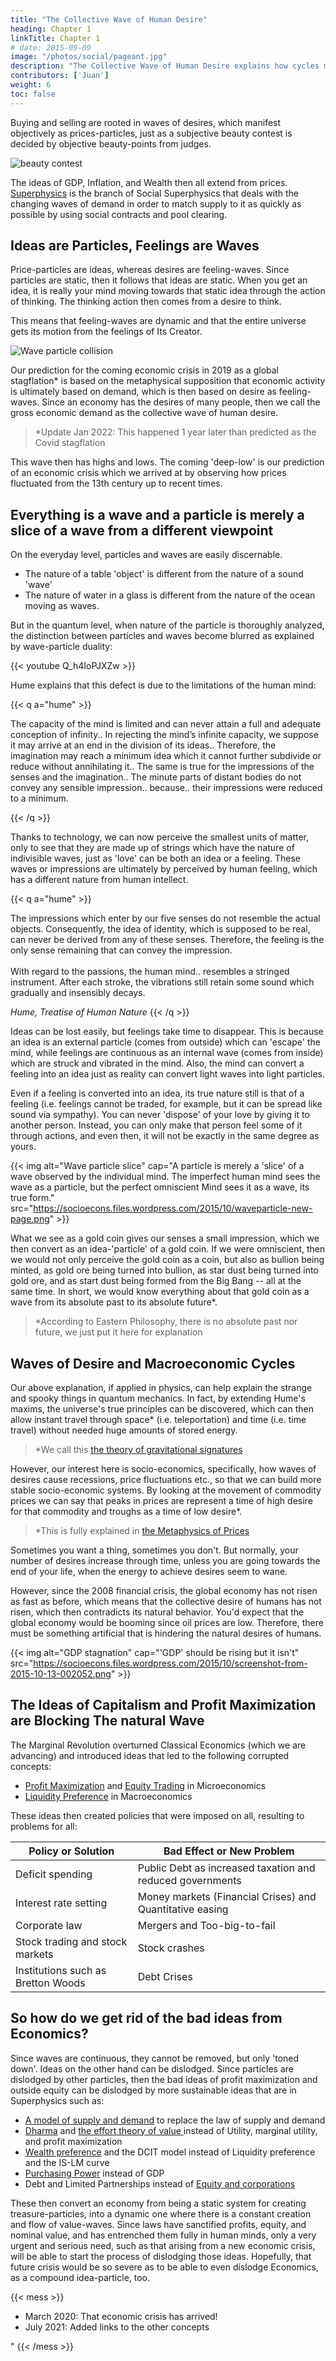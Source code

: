 ```yaml
---
title: "The Collective Wave of Human Desire"
heading: Chapter 1
linkTitle: Chapter 1
# date: 2015-09-09
image: "/photos/social/pageant.jpg"
description: "The Collective Wave of Human Desire explains how cycles maninfest in Economics"
contributors: ['Juan']
weight: 6
toc: false
---
```



Buying and selling are rooted in waves of desires, which manifest objectively as prices-particles, just as a subjective beauty contest is decided by objective beauty-points from judges. 

![beauty contest](/photos/social/pageant.jpg)

The ideas of GDP, Inflation, and Wealth then all extend from prices. [Superphysics](/social/economics/) is the branch of Social Superphysics that deals with the changing waves of demand in order to match supply to it as quickly as possible by using social contracts and pool clearing.


## Ideas are Particles, Feelings are Waves

Price-particles are ideas, whereas desires are feeling-waves. Since particles are static, then it follows that ideas are static. When you get an idea, it is really your mind moving towards that static idea through the action of thinking. The thinking action then comes from a desire to think. 

This means that feeling-waves are dynamic and that the entire universe gets its motion from the feelings of Its Creator. 

![Wave particle collision](https://socioecons.files.wordpress.com/2015/10/wave_particle_collision.jpg)


Our prediction for the coming economic crisis in 2019 as a global stagflation* is based on the metaphysical supposition that economic activity is ultimately based on demand, which is then based on desire as feeling-waves. Since an economy has the desires of many people, then we call the gross economic demand as the collective wave of human desire. 

> *Update Jan 2022: This happened 1 year later than predicted as the Covid stagflation


This wave then has highs and lows. The coming 'deep-low' is our prediction of an economic crisis which we arrived at by observing how prices fluctuated from the 13th century up to recent times.  

<!-- |  in order to explain how we came up with the prediction of a crisis either as a global stagflation or global depression, which is ultimately based on the metaphysical notion that history repeats itself or that everything in the universe has a cyclical nature, since the whole universe is made up of waves which pulsate, or have highs and lows.
 -->


## Everything is a wave and a particle is merely a slice of a wave from a different viewpoint

On the everyday level, particles and waves are easily discernable. 
- The nature of a table 'object' is different from the nature of a sound 'wave'
- The nature of water in a glass is different from the nature of the ocean moving as waves. 
  
But in the quantum level, when nature of the particle is thoroughly analyzed, the distinction between particles and waves become blurred as explained by wave-particle duality:

{{< youtube Q_h4IoPJXZw >}}

Hume explains that this defect is due to the limitations of the human mind:

{{< q a="hume" >}}
<p>The capacity of the mind is limited and can never attain a full and adequate conception of infinity.. In rejecting the mind’s infinite capacity, we suppose it may arrive at an end in the division of its ideas.. Therefore, the imagination may reach a minimum idea which it cannot further subdivide or reduce without annihilating it.. The same is true for the impressions of the senses and the imagination.. The minute parts of distant bodies do not convey any sensible impression.. because.. their impressions were reduced to a minimum.</p>
{{< /q >}}


Thanks to technology, we can now perceive the smallest units of matter, only to see that they are made up of strings which have the nature of indivisible waves, just as 'love' can be both an idea or a feeling. These waves or impressions are ultimately by perceived by human feeling, which has a different nature from human intellect.

{{< q a="hume" >}}
<p>The impressions which enter by our five senses do not resemble the actual objects. Consequently, the idea of identity, which is supposed to be real, can never be derived from any of these senses. Therefore, the feeling is the only sense remaining that can convey the impression.<br><br>With regard to the passions, the human mind.. resembles a stringed instrument. After each stroke, the vibrations still retain some sound which gradually and insensibly decays. <!-- The imagination is extremely quick and agile. But the passions are slow and restive. This is why, when any object is presented that affords a variety of views to the one, and emotions to the other, the fancy may change its views very quickly. --></p>
<cite>Hume, Treatise of Human Nature</cite>
{{< /q >}}


Ideas can be lost easily, but feelings take time to disappear. This is because an idea is an external particle (comes from outside) which can 'escape' the mind, while feelings are continuous as an internal wave (comes from inside) which are struck and vibrated in the mind. Also, the mind can convert a feeling into an idea just as reality can convert light waves into light particles. 

Even if a feeling is converted into an idea, its true nature still is that of a feeling (i.e. feelings cannot be traded, for example, but it can be spread like sound via sympathy). You can never 'dispose' of your love by giving it to another person. Instead, you can only make that person feel some of it through actions, and even then, it will not be exactly in the same degree as yours.




{{< img alt="Wave particle slice" cap="A particle is merely a 'slice' of a wave observed by the individual mind. The imperfect human mind sees the wave as a particle, but the perfect omniscient Mind sees it as a wave, its true form." src="https://socioecons.files.wordpress.com/2015/10/waveparticle-new-page.png" >}}


What we see as a gold coin gives our senses a small impression, which we then convert as an idea-'particle' of a gold coin. If we were omniscient, then we would not only perceive the gold coin as a coin, but also as bullion being minted, as gold ore being turned into bullion, as star dust being turned into gold ore, and as start dust being formed from the Big Bang  -- all at the same time. In short, we would know everything about that gold coin as a wave from its absolute past to its absolute future*.


> *According to Eastern Philosophy, there is no absolute past nor future, we just put it here for explanation



## Waves of Desire and Macroeconomic Cycles

Our above explanation, if applied in physics, can help explain the strange and spooky things in quantum mechanics. In fact, by extending Hume's maxims, the universe's true principles can be discovered, which can then allow instant travel through space* (i.e. teleportation) and time (i.e. time travel) without needed huge amounts of stored energy.

> *We call this [the theory of gravitational signatures](/material/fallacies/general-relativity/)


However, our interest here is socio-economics, specifically, how waves of desires cause recessions, price fluctuations etc., so that we can build more stable socio-economic systems. By looking at the movement of commodity prices we can say that peaks in prices are represent a time of high desire for that commodity and troughs as a time of low desire*.


> *This is fully explained in [the Metaphysics of Prices](/social/economics/principles/four-laws-of-value)


Sometimes you want a thing, sometimes you don't. But normally, your number of desires increase through time, unless you are going towards the end of your life, when the energy to achieve desires seem to wane.

However, since the 2008 financial crisis, the global economy has not risen as fast as before, which means that the collective desire of humans has not risen, which then contradicts its natural behavior. You'd expect that the global economy would be booming since oil prices are low. Therefore, there must be something artificial that is hindering the natural desires of humans.


{{< img alt="GDP stagnation" cap="'GDP' should be rising but it isn't" src="https://socioecons.files.wordpress.com/2015/10/screenshot-from-2015-10-13-002052.png" >}}



## The Ideas of Capitalism and Profit Maximization are Blocking The natural Wave

The Marginal Revolution overturned Classical Economics (which we are advancing) and introduced ideas that led to the following corrupted concepts:

- [Profit Maximization](/social/economics/fallacies/profit-maximization-is-absurd) and [Equity Trading](/social/economics/capitalism) in Microeconomics
- [Liquidity Preference](/research/keynes/general-theory/chapter-02) in Macroeconomics

<!-- As discussed [in a previous post](),  and the ownership of the work of others (outside equity) are artificial ideas all invented in the 19th century by businessmen or economists-who-thought-like-businessmen.  -->

These ideas then created policies that were imposed on all, resulting to problems for all:

Policy or Solution | Bad Effect or New Problem
--- | ---
Deficit spending | Public Debt as increased taxation and reduced governments
Interest rate setting | Money markets (Financial Crises) and Quantitative easing
Corporate law | Mergers and Too-big-to-fail
Stock trading and stock markets | Stock crashes
Institutions such as Bretton Woods | Debt Crises


<!-- to spread themselves via a wave of collective human selfishness that has always existed, as proven by past crises such as the 1772 credit crunch, Mississippi Scheme, South Sea Bubble, etc. -->

<!-- Even if you had a great idea and desire to create a new product or service, you will still have to get money from someone. Ordinarily, that someone will just think whether he will get his money back, maybe with some interest. But nowadays, people think whether it will be profitable to lend or invest. The idea of return on investment ROI blocks the natural tendency to invest and circulate money which then hinders work from being mobilized and things being developed. 

Unfortunately for the world, Smith and Hume (and even Marx in a way) said that profits naturally fall with economic development, and so keeping the idea of profit maximization at a time of low profits (or developed world) will just lead to [secular stagnation](https://en.wikipedia.org/wiki/Secular_stagnation).

<p>An extensive commerce produces large stocks which reduces both interest and profits. It is always assisted, in its diminution of the one, by the proportional sinking of the other. Low profits arise from the encrease of commerce and industry, they serve in their turn to its farther encrease, by rendering the commodities cheaper, encouraging the consumption, and heightening the industry. And thus, if we consider the whole connexion of causes and effects, interest is the barometer of the state, and its lowness is a sign almost infallible of the flourishing condition of a people. Those who have asserted, that the plenty of money was the cause of low interest, seem to have taken a collateral effect for a cause.</p>
<cite>Hume, Essays</cite>
</div>

-->


## So how do we get rid of the bad ideas from Economics?

Since waves are continuous, they cannot be removed, but only 'toned down'. Ideas on the other hand can be dislodged. Since particles are dislodged by other particles, then the bad ideas of profit maximization and outside equity can be dislodged by more sustainable ideas that are in Superphysics such as:

- [A model of supply and demand](/social/economics/fallacies/supply-demand) to replace the law of supply and demand
- [Dharma](/social/economics/principles/invisible-hand) and [the effort theory of value ](/social/economics/principles/effort-theory-of-value) instead of Utility, marginal utility, and profit maximization
- [Wealth preference](/social/economics/why-qe-failed) and the DCIT model instead of Liquidity preference and the IS-LM curve 
- [Purchasing Power](/social/economics/solutions/gdp) instead of GDP
- Debt and Limited Partnerships instead of [Equity and corporations](/social/economics/capitalism)


These then convert an economy from being a static system for creating treasure-particles, into a dynamic one where there is a constant creation and flow of value-waves. Since laws have sanctified profits, equity, and nominal value, and has entrenched them fully in human minds, only a very urgent and serious need, such as that arising from a new economic crisis, will be able to start the process of dislodging those ideas. Hopefully, that future crisis would be so severe as to be able to even dislodge Economics, as a compound idea-particle, too.


{{< mess >}}
- March 2020: That economic crisis has arrived!
- July 2021: Added links to the other concepts</li></ul>"
{{< /mess >}}
